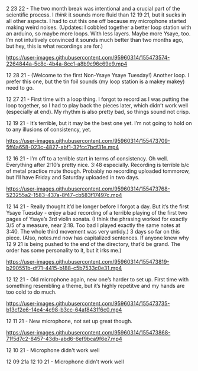 2 23 22 - The two month break was intentional and a crucial part of the scientific process. I *think* it sounds more fluid than 12 19 21, but it sucks in all other aspects. I had to cut this one off because my microphone started making weird noises. (Updates: I cobbled together a better loop station with an arduino, so maybe more loops. With less layers. Maybe more Ysaye, too. I’m not intuitively convinced it sounds much better than two months ago, but hey, this is what recordings are for.)


https://user-images.githubusercontent.com/95960314/155473574-2264844a-5c8c-4b4a-8cc1-a8b9c96c69e9.mp4



12 28 21 - (Welcome to the first Non-Ysaye Ysaye Tuesday!) Another loop. I prefer this one, but the tin foil sounds (my loop station is a makey makey) need to go.

12 27 21 - First time with a loop thing. I forgot to record as I was putting the loop together, so I had to play back the pieces later, which didn’t work well (especially at end). My rhythm is also pretty bad, so things sound not crisp.

12 19 21 - It’s terrible, but it may be the best one yet. I’m not going to hold on to any illusions of consistency, yet.


https://user-images.githubusercontent.com/95960314/155473709-5ff4a658-023c-4827-abf1-32fcc7bcf31e.mp4


12 16 21 - I’m off to a terrible start in terms of consistency. Oh well. Everything after 2:10’s pretty nice. 3:48 especially. Recording is terrible b/c of metal practice mute though. Probably no recording uploaded tommorow, but I’ll have Friday and Saturday uploaded in two days.  


https://user-images.githubusercontent.com/95960314/155473768-523255a2-1583-437a-8f47-cb583f17497c.mp4


12 14 21 - Really thought it’d be longer before I forgot a day. But it’s the first Ysaye Tuesday - enjoy a bad recording of a terrible playing of the first two pages of Ysaye’s 3rd violin sonata. (I think the phrasing worked for exactly 3/5 of a measure, near 2:18. Too bad I played exactly the same notes at 3:40. The whole third movement was very untidy.) 3 days so far on this piece. (Also, notes.md now has capitalized sentences. If anyone knew why 12 9 21 is being pushed to the end of the directory, that’d be grand. The order has some personality to it, but it irks me.)


https://user-images.githubusercontent.com/95960314/155473819-b290551b-df71-4415-b188-c5b7533c0e31.mp4


12 12 21 - Old microphone again, new one’s harder to set up. First time with something resembling a theme, but it’s highly repetitve and my hands are too cold to do much. 


https://user-images.githubusercontent.com/95960314/155473735-b13cf2e6-14e4-4c98-b3cc-64af8431f6c0.mp4


12 11 21 - New microphone, not set up great though. 


https://user-images.githubusercontent.com/95960314/155473868-71f5d7c2-8457-43db-abd6-6ef9bca9f6e7.mp4


12 10 21 - Microphone didn't work well

12 09 21a
12 10 21 - Microphone didn't work well
